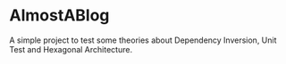 # AlmostABlog

A simple project to test some theories about Dependency Inversion, Unit Test and Hexagonal Architecture.